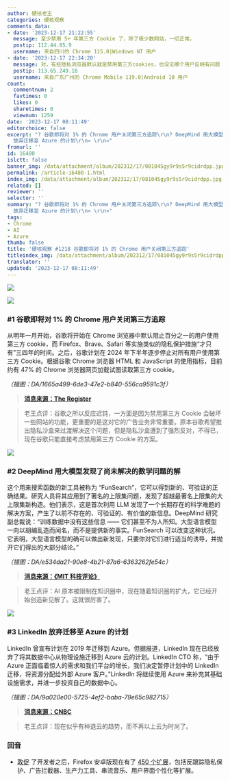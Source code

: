```yaml
---
author: 硬核老王
categories: 硬核观察
comments_data:
- date: '2023-12-17 21:22:55'
  message: 至少禁用 5+ 年第三方 Cookie 了，除了极少数网站，一切正常。
  postip: 112.44.85.9
  username: 来自四川的 Chrome 115.0|Windows NT 用户
- date: '2023-12-17 22:34:20'
  message: 对，有些隐私浏览器默认就是禁用第三方cookies，也没见哪个用户反映有问题
  postip: 113.65.249.18
  username: 来自广东广州的 Chrome Mobile 119.0|Android 10 用户
count:
  commentnum: 2
  favtimes: 0
  likes: 0
  sharetimes: 0
  viewnum: 1259
date: '2023-12-17 08:11:49'
editorchoice: false
excerpt: "? 谷歌即将对 1% 的 Chrome 用户关闭第三方追踪\r\n? DeepMind 用大模型发现了尚未解决的数学问题的解\r\n? LinkedIn
  放弃迁移至 Azure 的计划\r\n» \r\n»"
fromurl: ''
id: 16480
islctt: false
banner_img: /data/attachment/album/202312/17/081045gy9r9s5r9cidrdpp.jpg
permalink: /article-16480-1.html
index_img: /data/attachment/album/202312/17/081045gy9r9s5r9cidrdpp.jpg
related: []
reviewer: ''
selector: ''
summary: "? 谷歌即将对 1% 的 Chrome 用户关闭第三方追踪\r\n? DeepMind 用大模型发现了尚未解决的数学问题的解\r\n? LinkedIn
  放弃迁移至 Azure 的计划\r\n» \r\n»"
tags:
- Chrome
- AI
- Azure
thumb: false
title: '硬核观察 #1218 谷歌即将对 1% 的 Chrome 用户关闭第三方追踪'
titleindex_img: /data/attachment/album/202312/17/081045gy9r9s5r9cidrdpp.jpg
translator: ''
updated: '2023-12-17 08:11:49'
---
```


![](/data/attachment/album/202312/17/081045gy9r9s5r9cidrdpp.jpg)


![](/data/attachment/album/202312/17/081058byi776frm46glbbl.png)


### #1 谷歌即将对 1% 的 Chrome 用户关闭第三方追踪


从明年一月开始，谷歌将开始在 Chrome 浏览器中默认阻止百分之一的用户使用第三方 cookie，而 Firefox、Brave、Safari 等实施类似的隐私保护措施“才只有”三四年的时间。之后，谷歌计划在 2024 年下半年逐步停止对所有用户使用第三方 Cookie。根据谷歌 Chrome 浏览器 HTML 和 JavaScript 的使用指标，目前约有 47% 的 Chrome 浏览器网页加载试图读取第三方 cookie。


*（插图：DA/1665a499-6de3-47e2-b840-556ca9591c3f）*



> 
> **[消息来源：The Register](https://www.theregister.com/2023/12/14/google_schedules_limited_thirdparty_cookie)**
> 
> 
> 



> 
> 老王点评：谷歌之所以反应迟钝，一方面是因为禁用第三方 Cookie 会破坏一些网站的功能，更重要的是这对它的广告业务非常重要。原本谷歌希望推出隐私沙盒来过渡解决这个问题，但是隐私沙盒遭到了强烈反对，不得已，现在谷歌只能直接考虑禁用第三方 Cookie 的方案。
> 
> 
> 


![](/data/attachment/album/202312/17/081115chzfmq76a6f2ch6d.png)


### #2 DeepMind 用大模型发现了尚未解决的数学问题的解


这个用来搜索函数的新工具被称为 “FunSearch”，它可以得到新的、可验证的正确结果。研究人员将其应用到了著名的上限集问题，发现了超越最著名上限集的大上限集新构造。他们表示，这是首次利用 LLM 发现了一个长期存在的科学难题的解决方案，产生了以前不存在的、可验证的、有价值的新信息。DeepMind 研究副总裁说：“训练数据中没有这些信息 —— 它们甚至不为人所知。大型语言模型一向以胡编乱造而闻名，而不是提供新的事实。FunSearch 可以改变这种状况。它表明，大型语言模型的确可以做出新发现，只要你对它们进行适当的诱导，并抛开它们得出的大部分结论。”


*（插图：DA/e534da21-90e8-4b21-87a6-6363262fe54c）*



> 
> **[消息来源：《MIT 科技评论》](https://www.technologyreview.com/2023/12/14/1085318/google-deepmind-large-language-model-solve-unsolvable-math-problem-cap-set/)**
> 
> 
> 



> 
> 老王点评：AI 原本被限制在知识圈中，现在随着知识圈的扩大，它已经开始创造新见解了。这就很厉害了。
> 
> 
> 


![](/data/attachment/album/202312/17/081132c86jn0d330onmdnh.png)


### #3 LinkedIn 放弃迁移至 Azure 的计划


LinkedIn 曾宣布计划在 2019 年迁移到 Azure。但据报道，LinkedIn 现在已经放弃了将其数据中心从物理设施迁移到 Azure 云的计划。LinkedIn CTO 称，“由于 Azure 正面临着惊人的需求和我们平台的增长，我们决定暂停计划中的 LinkedIn 迁移，将资源分配给外部 Azure 客户。”LinkedIn 将继续使用 Azure 来补充其基础设施需求，并进一步投资自己的数据中心。


*（插图：DA/9a020e00-5725-4ef2-baba-79e65c982715）*



> 
> **[消息来源：CNBC](https://www.cnbc.com/2023/12/14/linkedin-shelved-plan-to-migrate-to-microsoft-azure-cloud.html)**
> 
> 
> 



> 
> 老王点评：现在似乎有种退云的趋势，而不再以上云为时尚了。
> 
> 
> 


### 回音


* [敦促](/article-16352-1.html) 了开发者之后，Firefox 安卓版现在有了 [450 个扩展](https://techcrunch.com/2023/12/14/three-years-after-its-revamp-firefoxs-android-browser-adds-450-new-extensions/)，包括反跟踪隐私保护、广告拦截器、生产力工具、串流音乐、用户界面个性化等扩展。